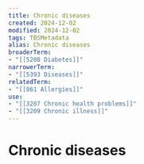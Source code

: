 ```yaml
---
title: Chronic diseases
created: 2024-12-02
modified: 2024-12-02
tags: TBSMetadata
alias: Chronic diseases
broaderTerm:
- "[[5208 Diabetes]]"
narrowerTerm:
- "[[5393 Diseases]]"
relatedTerm:
- "[[861 Allergies]]"
use:
- "[[3207 Chronic health problems]]"
- "[[3209 Chronic illness]]"
---
```

# Chronic diseases
